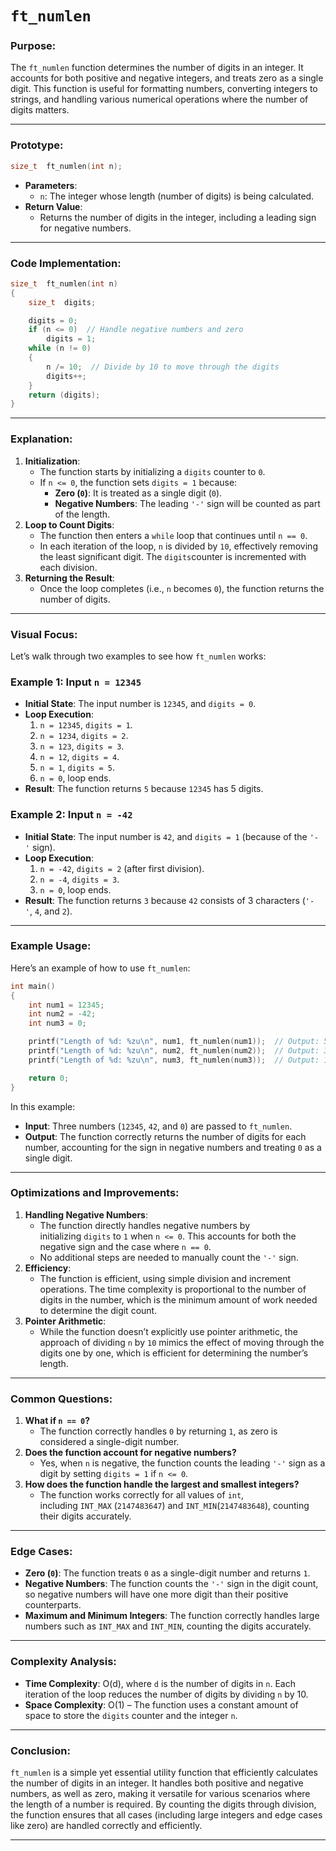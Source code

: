 # **`ft_numlen`**

### **Purpose**:

The `ft_numlen` function determines the number of digits in an integer. It accounts for both positive and negative integers, and treats zero as a single digit. This function is useful for formatting numbers, converting integers to strings, and handling various numerical operations where the number of digits matters.

---

### **Prototype**:

```c
size_t	ft_numlen(int n);

```

- **Parameters**:
    - `n`: The integer whose length (number of digits) is being calculated.
- **Return Value**:
    - Returns the number of digits in the integer, including a leading sign for negative numbers.

---

### **Code Implementation**:

```c
size_t	ft_numlen(int n)
{
	size_t	digits;

	digits = 0;
	if (n <= 0)  // Handle negative numbers and zero
		digits = 1;
	while (n != 0)
	{
		n /= 10;  // Divide by 10 to move through the digits
		digits++;
	}
	return (digits);
}

```

---

### **Explanation**:

1. **Initialization**:
    - The function starts by initializing a `digits` counter to `0`.
    - If `n <= 0`, the function sets `digits = 1` because:
        - **Zero (`0`)**: It is treated as a single digit (`0`).
        - **Negative Numbers**: The leading `'-'` sign will be counted as part of the length.
2. **Loop to Count Digits**:
    - The function then enters a `while` loop that continues until `n == 0`.
    - In each iteration of the loop, `n` is divided by `10`, effectively removing the least significant digit. The `digits`counter is incremented with each division.
3. **Returning the Result**:
    - Once the loop completes (i.e., `n` becomes `0`), the function returns the number of digits.

---

### **Visual Focus**:

Let’s walk through two examples to see how `ft_numlen` works:

### **Example 1**: Input `n = 12345`

- **Initial State**: The input number is `12345`, and `digits = 0`.
- **Loop Execution**:
    1. `n = 12345`, `digits = 1`.
    2. `n = 1234`, `digits = 2`.
    3. `n = 123`, `digits = 3`.
    4. `n = 12`, `digits = 4`.
    5. `n = 1`, `digits = 5`.
    6. `n = 0`, loop ends.
- **Result**: The function returns `5` because `12345` has 5 digits.

### **Example 2**: Input `n = -42`

- **Initial State**: The input number is `42`, and `digits = 1` (because of the `'-'` sign).
- **Loop Execution**:
    1. `n = -42`, `digits = 2` (after first division).
    2. `n = -4`, `digits = 3`.
    3. `n = 0`, loop ends.
- **Result**: The function returns `3` because `42` consists of 3 characters (`'-'`, `4`, and `2`).

---

### **Example Usage**:

Here’s an example of how to use `ft_numlen`:

```c
int main()
{
	int num1 = 12345;
	int num2 = -42;
	int num3 = 0;

	printf("Length of %d: %zu\n", num1, ft_numlen(num1));  // Output: 5
	printf("Length of %d: %zu\n", num2, ft_numlen(num2));  // Output: 3
	printf("Length of %d: %zu\n", num3, ft_numlen(num3));  // Output: 1

	return 0;
}

```

In this example:

- **Input**: Three numbers (`12345`, `42`, and `0`) are passed to `ft_numlen`.
- **Output**: The function correctly returns the number of digits for each number, accounting for the sign in negative numbers and treating `0` as a single digit.

---

### **Optimizations and Improvements**:

1. **Handling Negative Numbers**:
    - The function directly handles negative numbers by initializing `digits` to `1` when `n <= 0`. This accounts for both the negative sign and the case where `n == 0`.
    - No additional steps are needed to manually count the `'-'` sign.
2. **Efficiency**:
    - The function is efficient, using simple division and increment operations. The time complexity is proportional to the number of digits in the number, which is the minimum amount of work needed to determine the digit count.
3. **Pointer Arithmetic**:
    - While the function doesn’t explicitly use pointer arithmetic, the approach of dividing `n` by `10` mimics the effect of moving through the digits one by one, which is efficient for determining the number’s length.

---

### **Common Questions**:

1. **What if `n == 0`?**
    - The function correctly handles `0` by returning `1`, as zero is considered a single-digit number.
2. **Does the function account for negative numbers?**
    - Yes, when `n` is negative, the function counts the leading `'-'` sign as a digit by setting `digits = 1` if `n <= 0`.
3. **How does the function handle the largest and smallest integers?**
    - The function works correctly for all values of `int`, including `INT_MAX` (`2147483647`) and `INT_MIN`(`2147483648`), counting their digits accurately.

---

### **Edge Cases**:

- **Zero (`0`)**: The function treats `0` as a single-digit number and returns `1`.
- **Negative Numbers**: The function counts the `'-'` sign in the digit count, so negative numbers will have one more digit than their positive counterparts.
- **Maximum and Minimum Integers**: The function correctly handles large numbers such as `INT_MAX` and `INT_MIN`, counting the digits accurately.

---

### **Complexity Analysis**:

- **Time Complexity**: O(d), where `d` is the number of digits in `n`. Each iteration of the loop reduces the number of digits by dividing `n` by 10.
- **Space Complexity**: O(1) – The function uses a constant amount of space to store the `digits` counter and the integer `n`.

---

### **Conclusion**:

`ft_numlen` is a simple yet essential utility function that efficiently calculates the number of digits in an integer. It handles both positive and negative numbers, as well as zero, making it versatile for various scenarios where the length of a number is required. By counting the digits through division, the function ensures that all cases (including large integers and edge cases like zero) are handled correctly and efficiently.

---